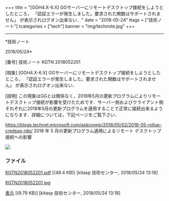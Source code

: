 ﻿+++
title = "[GGH4.X-6.X] GGサーバーにリモートデスクトップ接続をしようとしたところ， 「認証エラーが発生しました。要求された関数はサポートされません」 が表示されログオン出来ない．"
date = "2018-05-24"
ttags = ["技術ノート"]
tcategories = ["tech"]
banner = "img/technote.jpg"
+++

-----------------------------------------------------------------------------------------------------------------------------

*技術ノート

2018/05/24*


[番号]
技術ノート KGTN 2018052201

[現象]
[GGH4.X-6.X]
GGサーバーにリモートデスクトップ接続をしようとしたところ，
「認証エラーが発生しました。要求された関数はサポートされません」
が表示されログオン出来ない．

[説明]
この現象はGGとは関係なく，2018年5月の更新プログラムによりリモートデスクトップ接続が影響を受けたためです．サーバー側およびクライアント側それぞれに2018年5月の更新プログラムを適用することで正常に接続出来るようになります．詳細については，下記ページをご覧下さい．

<https://blogs.technet.microsoft.com/askcorejp/2018/05/02/2018-05-rollup-credssp-rdp/>
2018 年 5 月の更新プログラム適用によるリモート デスクトップ接続への影響

![](http://techreport.kitasp.net/attachments/download/4034/KGTN2018052201.jpg)


### ファイル

 
 


[KGTN2018052201.pdf](http://techreport.kitasp.net/attachments/download/4033/KGTN2018052201.pdf)
 [(49.4 KB)] [kitasp 技術センター, 2018/05/24
13:18]

[KGTN2018052201.jpg](http://techreport.kitasp.net/attachments/download/4034/KGTN2018052201.jpg)

[表示](http://techreport.kitasp.net/attachments/4034/KGTN2018052201.jpg "表示")
 [(9.79 KB)] [kitasp 技術センター, 2018/05/24
13:18]


 


 

